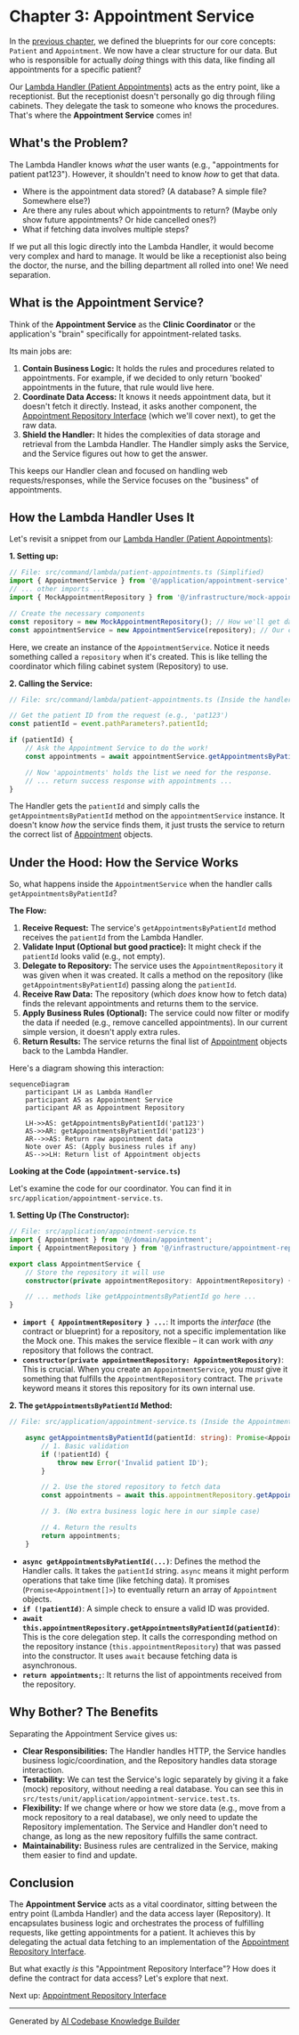 # Chapter 3: Appointment Service

In the [previous chapter](02_domain_model__appointment__patient__.md), we defined the blueprints for our core concepts: `Patient` and `Appointment`. We now have a clear structure for our data. But who is responsible for actually *doing* things with this data, like finding all appointments for a specific patient?

Our [Lambda Handler (Patient Appointments)](01_lambda_handler__patient_appointments__.md) acts as the entry point, like a receptionist. But the receptionist doesn't personally go dig through filing cabinets. They delegate the task to someone who knows the procedures. That's where the **Appointment Service** comes in!

## What's the Problem?

The Lambda Handler knows *what* the user wants (e.g., "appointments for patient pat123"). However, it shouldn't need to know *how* to get that data.

*   Where is the appointment data stored? (A database? A simple file? Somewhere else?)
*   Are there any rules about which appointments to return? (Maybe only show future appointments? Or hide cancelled ones?)
*   What if fetching data involves multiple steps?

If we put all this logic directly into the Lambda Handler, it would become very complex and hard to manage. It would be like a receptionist also being the doctor, the nurse, and the billing department all rolled into one! We need separation.

## What is the Appointment Service?

Think of the **Appointment Service** as the **Clinic Coordinator** or the application's "brain" specifically for appointment-related tasks.

Its main jobs are:

1.  **Contain Business Logic:** It holds the rules and procedures related to appointments. For example, if we decided to only return 'booked' appointments in the future, that rule would live here.
2.  **Coordinate Data Access:** It knows it needs appointment data, but it doesn't fetch it directly. Instead, it asks another component, the [Appointment Repository Interface](04_appointment_repository_interface_.md) (which we'll cover next), to get the raw data.
3.  **Shield the Handler:** It hides the complexities of data storage and retrieval from the Lambda Handler. The Handler simply asks the Service, and the Service figures out how to get the answer.

This keeps our Handler clean and focused on handling web requests/responses, while the Service focuses on the "business" of appointments.

## How the Lambda Handler Uses It

Let's revisit a snippet from our [Lambda Handler (Patient Appointments)](01_lambda_handler__patient_appointments__.md):

**1. Setting up:**

```typescript
// File: src/command/lambda/patient-appointments.ts (Simplified)
import { AppointmentService } from '@/application/appointment-service';
// ... other imports ...
import { MockAppointmentRepository } from '@/infrastructure/mock-appointment-repository';

// Create the necessary components
const repository = new MockAppointmentRepository(); // How we'll get data
const appointmentService = new AppointmentService(repository); // Our coordinator
```

Here, we create an instance of the `AppointmentService`. Notice it needs something called a `repository` when it's created. This is like telling the coordinator which filing cabinet system (Repository) to use.

**2. Calling the Service:**

```typescript
// File: src/command/lambda/patient-appointments.ts (Inside the handler)

// Get the patient ID from the request (e.g., 'pat123')
const patientId = event.pathParameters?.patientId;

if (patientId) {
    // Ask the Appointment Service to do the work!
    const appointments = await appointmentService.getAppointmentsByPatientId(patientId);

    // Now 'appointments' holds the list we need for the response.
    // ... return success response with appointments ...
}
```

The Handler gets the `patientId` and simply calls the `getAppointmentsByPatientId` method on the `appointmentService` instance. It doesn't know *how* the service finds them, it just trusts the service to return the correct list of [Appointment](02_domain_model__appointment__patient__.md) objects.

## Under the Hood: How the Service Works

So, what happens inside the `AppointmentService` when the handler calls `getAppointmentsByPatientId`?

**The Flow:**

1.  **Receive Request:** The service's `getAppointmentsByPatientId` method receives the `patientId` from the Lambda Handler.
2.  **Validate Input (Optional but good practice):** It might check if the `patientId` looks valid (e.g., not empty).
3.  **Delegate to Repository:** The service uses the `AppointmentRepository` it was given when it was created. It calls a method on the repository (like `getAppointmentsByPatientId`) passing along the `patientId`.
4.  **Receive Raw Data:** The repository (which *does* know how to fetch data) finds the relevant appointments and returns them to the service.
5.  **Apply Business Rules (Optional):** The service could now filter or modify the data if needed (e.g., remove cancelled appointments). In our current simple version, it doesn't apply extra rules.
6.  **Return Results:** The service returns the final list of [Appointment](02_domain_model__appointment__patient__.md) objects back to the Lambda Handler.

Here's a diagram showing this interaction:

```mermaid
sequenceDiagram
    participant LH as Lambda Handler
    participant AS as Appointment Service
    participant AR as Appointment Repository

    LH->>AS: getAppointmentsByPatientId('pat123')
    AS->>AR: getAppointmentsByPatientId('pat123')
    AR-->>AS: Return raw appointment data
    Note over AS: (Apply business rules if any)
    AS-->>LH: Return list of Appointment objects
```

**Looking at the Code (`appointment-service.ts`)**

Let's examine the code for our coordinator. You can find it in `src/application/appointment-service.ts`.

**1. Setting Up (The Constructor):**

```typescript
// File: src/application/appointment-service.ts
import { Appointment } from '@/domain/appointment';
import { AppointmentRepository } from '@/infrastructure/appointment-repository'; // The contract!

export class AppointmentService {
    // Store the repository it will use
    constructor(private appointmentRepository: AppointmentRepository) {}

    // ... methods like getAppointmentsByPatientId go here ...
}
```

*   **`import { AppointmentRepository } ...`**: It imports the *interface* (the contract or blueprint) for a repository, not a specific implementation like the Mock one. This makes the service flexible – it can work with *any* repository that follows the contract.
*   **`constructor(private appointmentRepository: AppointmentRepository)`**: This is crucial. When you create an `AppointmentService`, you *must* give it something that fulfills the `AppointmentRepository` contract. The `private` keyword means it stores this repository for its own internal use.

**2. The `getAppointmentsByPatientId` Method:**

```typescript
// File: src/application/appointment-service.ts (Inside the AppointmentService class)

    async getAppointmentsByPatientId(patientId: string): Promise<Appointment[]> {
        // 1. Basic validation
        if (!patientId) {
            throw new Error('Invalid patient ID');
        }

        // 2. Use the stored repository to fetch data
        const appointments = await this.appointmentRepository.getAppointmentsByPatientId(patientId);

        // 3. (No extra business logic here in our simple case)

        // 4. Return the results
        return appointments;
    }
```

*   **`async getAppointmentsByPatientId(...)`**: Defines the method the Handler calls. It takes the `patientId` string. `async` means it might perform operations that take time (like fetching data). It promises (`Promise<Appointment[]>`) to eventually return an array of `Appointment` objects.
*   **`if (!patientId)`**: A simple check to ensure a valid ID was provided.
*   **`await this.appointmentRepository.getAppointmentsByPatientId(patientId)`**: This is the core delegation step. It calls the corresponding method on the repository instance (`this.appointmentRepository`) that was passed into the constructor. It uses `await` because fetching data is asynchronous.
*   **`return appointments;`**: It returns the list of appointments received from the repository.

## Why Bother? The Benefits

Separating the Appointment Service gives us:

*   **Clear Responsibilities:** The Handler handles HTTP, the Service handles business logic/coordination, and the Repository handles data storage interaction.
*   **Testability:** We can test the Service's logic separately by giving it a fake (mock) repository, without needing a real database. You can see this in `src/tests/unit/application/appointment-service.test.ts`.
*   **Flexibility:** If we change where or how we store data (e.g., move from a mock repository to a real database), we only need to update the Repository implementation. The Service and Handler don't need to change, as long as the new repository fulfills the same contract.
*   **Maintainability:** Business rules are centralized in the Service, making them easier to find and update.

## Conclusion

The **Appointment Service** acts as a vital coordinator, sitting between the entry point (Lambda Handler) and the data access layer (Repository). It encapsulates business logic and orchestrates the process of fulfilling requests, like getting appointments for a patient. It achieves this by delegating the actual data fetching to an implementation of the [Appointment Repository Interface](04_appointment_repository_interface_.md).

But what exactly *is* this "Appointment Repository Interface"? How does it define the contract for data access? Let's explore that next.

Next up: [Appointment Repository Interface](04_appointment_repository_interface_.md)

---

Generated by [AI Codebase Knowledge Builder](https://github.com/The-Pocket/Tutorial-Codebase-Knowledge)